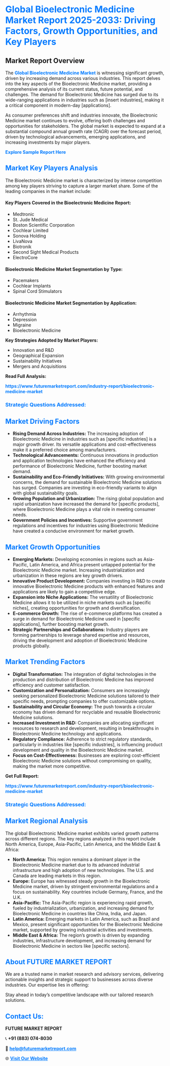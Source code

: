 <h1 style="color: #007BFF;">Global Bioelectronic Medicine Market Report 2025-2033: Driving Factors, Growth Opportunities, and Key Players</h1>

<section id="overview">
<h2>Market Report Overview</h2>
<p>The <a href="https://www.futuremarketreport.com/industry-report/bioelectronic-medicine-market" style="color: #007BFF; text-decoration: none;"><strong>Global Bioelectronic Medicine Market</strong></a> is witnessing significant growth, driven by increasing demand across various industries. This report delves into the key aspects of the Bioelectronic Medicine market, providing a comprehensive analysis of its current status, future potential, and challenges. The demand for Bioelectronic Medicine has surged due to its wide-ranging applications in industries such as [insert industries], making it a critical component in modern-day [applications].</p>
<p>As consumer preferences shift and industries innovate, the Bioelectronic Medicine market continues to evolve, offering both challenges and opportunities for stakeholders. The global market is expected to expand at a substantial compound annual growth rate (CAGR) over the forecast period, driven by technological advancements, emerging applications, and increasing investments by major players.</p>
</section>

<section id="overview">
<p><a href="https://www.futuremarketreport.com/request-sample/reportId=113093" style="color: #007BFF; text-decoration: none;"><strong>Explore Sample Report Here</strong></a></p>
</section>

<section id="key-players">
<h2 style="color: #007BFF;">Market Key Players Analysis</h2>
<p>The Bioelectronic Medicine market is characterized by intense competition among key players striving to capture a larger market share. Some of the leading companies in the market include:</p>
<h4>Key Players Covered in the Bioelectronic Medicine Report:</h4>
<ul><li>Medtronic</li><li>St. Jude Medical</li><li>Boston Scientific Corporation</li><li>Cochlear Limited</li><li>Sonova Holding</li><li>LivaNova</li><li>Biotronik</li><li>Second Sight Medical Products</li><li>ElectroCore</li></ul>
<h4>Bioelectronic Medicine Market Segmentation by Type:</h4>
<ul><li>Pacemakers</li><li>Cochlear Implants</li><li>Spinal Cord Stimulators</li></ul>

<h4>Bioelectronic Medicine Market Segmentation by Application:</h4>
<ul><li>Arrhythmia</li><li>Depression</li><li>Migraine</li><li>Bioelectronic Medicine</li></ul>
<p><strong>Key Strategies Adopted by Market Players:</strong></p>
<ul>
<li>Innovation and R&D</li>
<li>Geographical Expansion</li>
<li>Sustainability Initiatives</li>
<li>Mergers and Acquisitions</li>
</ul>
</section>

<section>
<p><strong>Read Full Analysis: </strong></p><a href="https://www.futuremarketreport.com/industry-report/bioelectronic-medicine-market" style="color: #007BFF; text-decoration: none;"><strong>https://www.futuremarketreport.com/industry-report/bioelectronic-medicine-market</strong></a>
<h3 style="color: #007BFF;">Strategic Questions Addressed:</h3>
</section>

<section id="driving-factors">
<h2 style="color: #007BFF;">Market Driving Factors</h2>
<ul>
<li><strong>Rising Demand Across Industries:</strong> The increasing adoption of Bioelectronic Medicine in industries such as [specific industries] is a major growth driver. Its versatile applications and cost-effectiveness make it a preferred choice among manufacturers.</li>
<li><strong>Technological Advancements:</strong> Continuous innovations in production and application technologies have enhanced the efficiency and performance of Bioelectronic Medicine, further boosting market demand.</li>
<li><strong>Sustainability and Eco-Friendly Initiatives:</strong> With growing environmental concerns, the demand for sustainable Bioelectronic Medicine solutions has surged. Companies are investing in eco-friendly variants to align with global sustainability goals.</li>
<li><strong>Growing Population and Urbanization:</strong> The rising global population and rapid urbanization have increased the demand for [specific products], where Bioelectronic Medicine plays a vital role in meeting consumer needs.</li>
<li><strong>Government Policies and Incentives:</strong> Supportive government regulations and incentives for industries using Bioelectronic Medicine have created a conducive environment for market growth.</li>
</ul>
</section>

<section id="growth-opportunities">
<h2 style="color: #007BFF;">Market Growth Opportunities</h2>
<ul>
<li><strong>Emerging Markets:</strong> Developing economies in regions such as Asia-Pacific, Latin America, and Africa present untapped potential for the Bioelectronic Medicine market. Increasing industrialization and urbanization in these regions are key growth drivers.</li>
<li><strong>Innovative Product Development:</strong> Companies investing in R&D to create innovative Bioelectronic Medicine products with enhanced features and applications are likely to gain a competitive edge.</li>
<li><strong>Expansion into Niche Applications:</strong> The versatility of Bioelectronic Medicine allows it to be utilized in niche markets such as [specific niches], creating opportunities for growth and diversification.</li>
<li><strong>E-commerce Growth:</strong> The rise of e-commerce platforms has created a surge in demand for Bioelectronic Medicine used in [specific applications], further boosting market growth.</li>
<li><strong>Strategic Partnerships and Collaborations:</strong> Industry players are forming partnerships to leverage shared expertise and resources, driving the development and adoption of Bioelectronic Medicine products globally.</li>
</ul>
</section>

<section id="trending-factors">
<h2 style="color: #007BFF;">Market Trending Factors</h2>
<ul>
<li><strong>Digital Transformation:</strong> The integration of digital technologies in the production and distribution of Bioelectronic Medicine has improved efficiency and customer satisfaction.</li>
<li><strong>Customization and Personalization:</strong> Consumers are increasingly seeking personalized Bioelectronic Medicine solutions tailored to their specific needs, prompting companies to offer customizable options.</li>
<li><strong>Sustainability and Circular Economy:</strong> The push towards a circular economy has driven demand for recyclable and reusable Bioelectronic Medicine solutions.</li>
<li><strong>Increased Investment in R&D:</strong> Companies are allocating significant resources to research and development, resulting in breakthroughs in Bioelectronic Medicine technology and applications.</li>
<li><strong>Regulatory Compliance:</strong> Adherence to strict regulatory standards, particularly in industries like [specific industries], is influencing product development and quality in the Bioelectronic Medicine market.</li>
<li><strong>Focus on Cost-Effectiveness:</strong> Businesses are exploring cost-efficient Bioelectronic Medicine solutions without compromising on quality, making the market more competitive.</li>
</ul>
</section>

<section>
<p><strong>Get Full Report: </strong></p><a href="https://www.futuremarketreport.com/industry-report/bioelectronic-medicine-market" style="color: #007BFF; text-decoration: none;"><strong>https://www.futuremarketreport.com/industry-report/bioelectronic-medicine-market</strong></a>
<h3 style="color: #007BFF;">Strategic Questions Addressed:</h3>
</section>


<section id="regional-analysis">
<h2 style="color: #007BFF;">Market Regional Analysis</h2>
<p>The global Bioelectronic Medicine market exhibits varied growth patterns across different regions. The key regions analyzed in this report include North America, Europe, Asia-Pacific, Latin America, and the Middle East & Africa:</p>
<ul>
<li><strong>North America:</strong> This region remains a dominant player in the Bioelectronic Medicine market due to its advanced industrial infrastructure and high adoption of new technologies. The U.S. and Canada are leading markets in this region.</li>
<li><strong>Europe:</strong> Europe has witnessed steady growth in the Bioelectronic Medicine market, driven by stringent environmental regulations and a focus on sustainability. Key countries include Germany, France, and the U.K.</li>
<li><strong>Asia-Pacific:</strong> The Asia-Pacific region is experiencing rapid growth, fueled by industrialization, urbanization, and increasing demand for Bioelectronic Medicine in countries like China, India, and Japan.</li>
<li><strong>Latin America:</strong> Emerging markets in Latin America, such as Brazil and Mexico, present significant opportunities for the Bioelectronic Medicine market, supported by growing industrial activities and investments.</li>
<li><strong>Middle East & Africa:</strong> The region’s growth is driven by expanding industries, infrastructure development, and increasing demand for Bioelectronic Medicine in sectors like [specific sectors].</li>
</ul>
</section>

<footer>
<h2 style="color: #007BFF;">About FUTURE MARKET REPORT</h2>
<p>We are a trusted name in market research and advisory services, delivering actionable insights and strategic support to businesses across diverse industries. Our expertise lies in offering:</p>

<p>Stay ahead in today’s competitive landscape with our tailored research solutions.</p>

<h2 style="color: #007BFF;">Contact Us:</h2>
<p><strong>FUTURE MARKET REPORT</strong></p>
<p>📞 <strong>+91 (883) 074-8030</strong></p>
<p>📧 <strong><a href="mailto:help@futuremarketreport.com" style="color: #007BFF;">help@futuremarketreport.com</a></strong></p>
<p>🌐 <strong><a href="https://www.futuremarketreport.com/" style="color: #007BFF;">Visit Our Website</a></strong></p>
</footer>